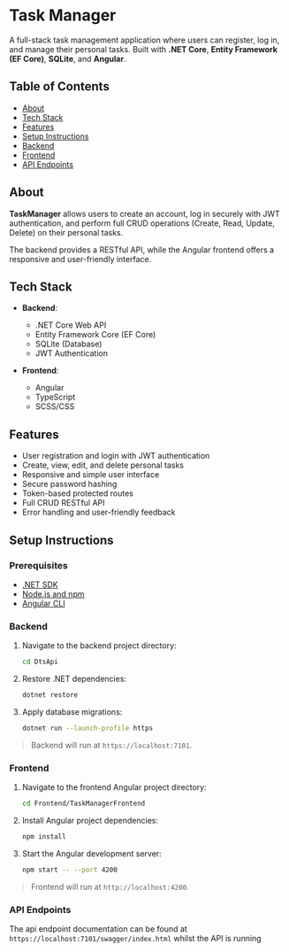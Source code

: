 # Task Manager

A full-stack task management application where users can register, log in, and manage their personal tasks. Built with **.NET Core**, **Entity Framework (EF Core)**, **SQLite**, and **Angular**.

## Table of Contents
- [About](#about)
- [Tech Stack](#tech-stack)
- [Features](#features)
- [Setup Instructions](#setup-instructions)
- [Backend](#backend)
- [Frontend](#frontend)
- [API Endpoints](#api-endpoints)

## About

**TaskManager** allows users to create an account, log in securely with JWT authentication, and perform full CRUD operations (Create, Read, Update, Delete) on their personal tasks.

The backend provides a RESTful API, while the Angular frontend offers a responsive and user-friendly interface.

## Tech Stack

- **Backend**:  
  - .NET Core Web API  
  - Entity Framework Core (EF Core)  
  - SQLite (Database)  
  - JWT Authentication

- **Frontend**:  
  - Angular  
  - TypeScript  
  - SCSS/CSS  

## Features

- User registration and login with JWT authentication
- Create, view, edit, and delete personal tasks
- Responsive and simple user interface
- Secure password hashing
- Token-based protected routes
- Full CRUD RESTful API
- Error handling and user-friendly feedback

## Setup Instructions

### Prerequisites
- [.NET SDK](https://dotnet.microsoft.com/download)
- [Node.js and npm](https://nodejs.org/)
- [Angular CLI](https://angular.io/cli)

### Backend

1. Navigate to the backend project directory:
    ```bash
    cd DtsApi
    ```

2. Restore .NET dependencies:
    ```bash
    dotnet restore
    ```

3. Apply database migrations:
    ```bash
    dotnet run --launch-profile https
    ```

> Backend will run at `https://localhost:7101`.

### Frontend

1. Navigate to the frontend Angular project directory:
    ```bash
    cd Frontend/TaskManagerFrontend
    ```

2. Install Angular project dependencies:
    ```bash
    npm install
    ```

3. Start the Angular development server:
    ```bash
    npm start -- --port 4200
    ```

> Frontend will run at `http://localhost:4200`.

### API Endpoints
The api endpoint documentation can be found at `https://localhost:7101/swagger/index.html` whilst the API is running
